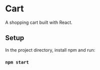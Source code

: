 # Cart
A shopping cart built with React.

## Setup

In the project directory, install npm and run:

### `npm start`
